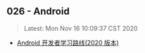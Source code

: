 ## 026 - Android

> Latest: Mon Nov 16 10:09:37 CST 2020

* [Android 开发者学习路线(2020 版本)](https://androidperformance.com/2020/02/03/android-development-learning-path-2020-edition/)